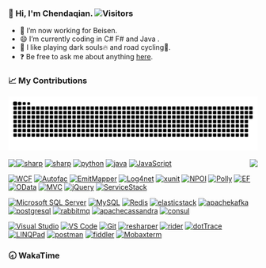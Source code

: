 ### :frog: Hi, I'm Chendaqian.  ![Visitors](https://visitor-badge.laobi.icu/badge?page_id=Chendaqian.Chendaqian)

- :telescope: I’m now working for Beisen.
- :smile: I’m currently coding in C# F# and Java . 
- :gift_heart: I like playing dark souls:fire: and road cycling:bicyclist:.
- :question: Be free to ask me about anything [here](https://github.com/ChenDaqian/ChenDaqian/issues).

### :chart_with_upwards_trend: My Contributions
![](https://raw.githubusercontent.com/ChenDaqian/ChenDaqian/main/assets/github-contribution-grid-snake.svg)

<img align="left" src="https://github-readme-stats.vercel.app/api?username=ChenDaqian&show_icons=true&hide_border=true">
<img align="right" src="https://github-readme-stats.vercel.app/api/top-langs/?username=ChenDaqian&hide_border=true">



<!-- ### :wrench: 𝗠𝘆 𝗧𝗲𝗰𝗸 𝗦𝘁𝗮𝗰𝗸 -->

[![sharp](https://img.shields.io/badge/-.NET%20Framework%20/%20Core-%237A0099?style=flat-square&logo=dotnet&logoColor=%23ffffff)](https://dotnet.microsoft.com/)
[![sharp](https://img.shields.io/badge/-C/FSharp-%237A0099?style=flat-square&logo=sharp&logoColor=%23ffffff)](https://learn.microsoft.com/en-us/dotnet/csharp/tour-of-csharp/)
[![python](https://img.shields.io/badge/-Python-%23EEEE00?style=flat-square&logo=python&logoColor=%2300BBFF)](https://www.python.org/)
[![java](https://img.shields.io/badge/-Java-%23B41717?style=flat-square&logo=joplin&logoColor=%2300BBFF)](https://www.java.com/)
[![JavaScript](https://img.shields.io/badge/-JavaScript-%23EEEE00?style=flat-square&logo=javascript&logoColor=00BBFF&color=%23FFCE5A)](https://developer.mozilla.org/en-US/docs/Web/JavaScript)

[![WCF](https://img.shields.io/badge/-WCF-%23C10066?style=flat-square&logo=wantedly&logoColor=%23ffffff)](https://learn.microsoft.com/en-us/dotnet/framework/wcf/whats-wcf)
[![Autofac](https://img.shields.io/badge/-Autofac-%23008866?style=flat-square&logo=airbnb&logoColor=%23ffffff)](https://autofac.org/)
[![EmitMapper](https://img.shields.io/badge/-EmitMapper-%23C10066?style=flat-square&logo=mendeley&logoColor=%23ffffff)](https://github.com/niubilitynetcore/EmitMapper)
[![Log4net](https://img.shields.io/badge/-Log4net-%23008866?style=flat-square&logo=lospec&logoColor=%23ffffff)](https://logging.apache.org/log4net/)
[![xunit](https://img.shields.io/badge/-XUnit-%23C10066?style=flat-square&logo=expertsexchange&logoColor=%23ffffff)](https://xunit.net/)
[![NPOI](https://img.shields.io/badge/-NPOI-%23008866?style=flat-square&logo=neovim&logoColor=%23ffffff)](https://github.com/nissl-lab/npoi)
[![Polly](https://img.shields.io/badge/-Polly-%23C10066?style=flat-square&logo=pointy&logoColor=%23ffffff)](https://www.thepollyproject.org/)
[![EF](https://img.shields.io/badge/-EntityFramework-%23008866?style=flat-square&logo=e&logoColor=%23ffffff)](https://learn.microsoft.com/en-us/ef/core/)
[![OData](https://img.shields.io/badge/-OData-%23C10066?style=flat-square&logo=opera&logoColor=%23ffffff)](https://learn.microsoft.com/en-us/dotnet/api/overview/odata-dotnet/)
[![MVC](https://img.shields.io/badge/-MVC%20&%20WebApi-%23008866?style=flat-square&logo=monzo&logoColor=%23ffffff)](https://dotnet.microsoft.com/en-us/apps/aspnet/mvc)
[![jQuery](https://img.shields.io/badge/-jQuery-%23C10066?style=flat-square&logo=jquery&logoColor=%23ffffff)](https://jquery.com/)
[![ServiceStack](https://img.shields.io/badge/-ServiceStack-%23008866?style=flat-square&logo=skypack&logoColor=%23ffffff)](https://servicestack.net/)

[![Microsoft SQL Server](https://img.shields.io/badge/-MicrosoftSqlServer-%23888800?style=flat-square&logo=microsoftsqlserver&logoColor=ffffff)](https://www.microsoft.com/en-us/sql-server/sql-server-downloads)
[![MySQL](https://img.shields.io/badge/-MySQL-%23007ACC?style=flat-square&logo=mysql&logoColor=ffffff)](https://www.mysql.com/com/)
[![Redis](https://img.shields.io/badge/-Redis-%23F05032?style=flat-square&logo=redis&logoColor=%23ffffff)](https://redis.io/)
[![elasticstack](https://img.shields.io/badge/-ElasticStack-%2300DDAA?style=flat-square&logo=elasticstack&logoColor=%23ffffff)](https://www.elastic.co/cn/)
[![apachekafka](https://img.shields.io/badge/-Kafka-%23ED2B88?style=flat-square&logo=apachekafka&logoColor=%23ffffff)](https://kafka.apache.org/)
[![postgresql](https://img.shields.io/badge/-PostgreSql-%23007ACC?style=flat-square&logo=postgresql&logoColor=ffffff)](https://www.postgresql.org/)
[![rabbitmq](https://img.shields.io/badge/-Rabbitmq-%23FF8800?style=flat-square&logo=rabbitmq&logoColor=%23ffffff)](https://www.rabbitmq.com/)
[![apachecassandra](https://img.shields.io/badge/-Cassandra-%23008888?style=flat-square&logo=Apachecassandra&logoColor=%23ffffff)](https://cassandra.apache.org/_/index.html)
[![consul](https://img.shields.io/badge/-Consul-%23C10066?style=flat-square&logo=consul&logoColor=%23ffffff)](https://www.consul.io/)

[![Visual Studio](https://img.shields.io/badge/-VisualStudio-%237A0099?style=flat-square&logo=visualstudio)](https://visualstudio.microsoft.com/z)
[![VS Code](https://img.shields.io/badge/-VSCode-%23007ACC?style=flat-square&logo=visual-studio-code)](https://code.visualstudio.com/)
[![Git](https://img.shields.io/badge/-Git-%23F05032?style=flat-square&logo=git&logoColor=%23ffffff)](https://git-scm.com/)
[![resharper](https://img.shields.io/badge/-ReSharper-%23C10066?style=flat-square&logo=resharper&logoColor=%23ffffff)](https://www.jetbrains.com/resharper/)
[![rider](https://img.shields.io/badge/-Rider-%23C10066?style=flat-square&logo=rider&logoColor=%23ffffff)](https://www.jetbrains.com/rider/)
[![dotTrace](https://img.shields.io/badge/-dotTrace-%23C10066?style=flat-square&logo=d&logoColor=%23ffffff)](https://www.jetbrains.com/profiler/)
[![LINQPad](https://img.shields.io/badge/-LINQPad-%23C10066?style=flat-square&logo=liberapay&logoColor=%23ffffff)](https://www.linqpad.net/)
[![postman](https://img.shields.io/badge/-Postman-%23F05032?style=flat-square&logo=postman&logoColor=%23ffffff)](https://www.postman.com/)
[![fiddler](https://img.shields.io/badge/-Fiddler-%23008866?style=flat-square&logo=electronfiddle&logoColor=%23ffffff)](https://www.telerik.com/fiddler)
[![Mobaxterm](https://img.shields.io/badge/-Mobaxterm-%235391FE?style=flat-square&logo=powershell&logoColor=%23ffffff)](https://mobaxterm.mobatek.net/)

### :clock830: WakaTime

<!--START_SECTION:waka-->
<!--END_SECTION:waka-->

